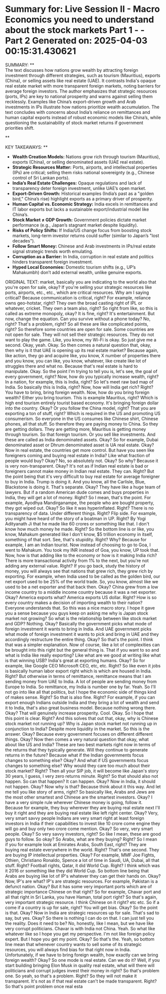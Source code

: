 Summary for: Live Session II - Macro Economics you need to understand about the stock markets Part 1 - - Part 2
Generated on: 2025-04-03 00:15:31.430621
==================================================

SUMMARY:
**  
The text discusses how nations grow wealth by attracting foreign investment through different strategies, such as tourism (Mauritius), exports (China), or selling assets like real estate (UAE). It contrasts India's opaque real estate market with more transparent foreign markets, noting barriers for average foreign investors. The author emphasizes that strategic resources (ports, IPs) are key to national prosperity and warns against selling them recklessly. Examples like China’s export-driven growth and Arab investments in IPs illustrate how nations prioritize wealth accumulation. The text concludes with concerns about India’s reliance on remittances and human capital exports instead of robust economic models like China’s, while questioning the sustainability of stock market returns if government priorities shift.

**

KEY TAKEAWAYS:
**  
- **Wealth Creation Models:** Nations grow rich through tourism (Mauritius), exports (China), or selling denominated assets (UAE real estate).  
- **Strategic Resources Matter:** Ports, airports, and intellectual properties (IPs) are critical; selling them risks national sovereignty (e.g., Chinese control of Sri Lankan ports).  
- **India’s Real Estate Challenges:** Opaque regulations and lack of transparency deter foreign investment, unlike UAE’s open market.  
- **Export-Driven Growth:** Historical examples (India’s past as a "golden bird," China’s rise) highlight exports as a primary driver of prosperity.  
- **Human Capital vs. Economic Strategy:** India excels in remittances and IT labor exports but lacks a sustainable export/industrial model like China’s.  
- **Stock Market ≠ GDP Growth:** Government policies dictate market performance (e.g., Japan’s stagnant market despite liquidity).  
- **Risks of Policy Shifts:** If India/US change focus from boosting stock markets, long-term investor returns could suffer (similar to Japan’s "lost decades").  
- **Follow Smart Money:** Chinese and Arab investments in IPs/real estate signal strategic trends worth emulating.  
- **Corruption as a Barrier:** In India, corruption in real estate and politics hinders transparent foreign investment.  
- **Hyped Local Economies:** Domestic tourism shifts (e.g., UP’s Mahakumbh) don’t add external wealth, unlike genuine exports.

ORIGINAL TEXT:
 market, basically you are indicating to the world also that you're open for sale, okay? If you're selling your strategic resources like ports, airports, etc., etc., which are critical resources. Why am I saying critical? Because communication is critical, right? For example, reliance owns geo-hotstar, right? They own the broad casting right of IPL or whatever, cricket. They own a team also, right? So right from like, so this is called as extreme monopoly, okay? It is fine, right? It's entertainment. But now, change the equation. Can you survive without a phone today? No, right? That's a problem, right? So all these are like complicated points, right? So therefore some countries are open for sale. Some countries are not open for sale. They will not sell their strategic resources. They do not want to play the game. Like, you know, my Wi-Fi is okay. So just give me a second. Okay, yeah. Okay. So then comes a natural question that, okay, then why is it that UAE is opening up its real estate market? Because again, like action, they go and acquire like, you know, X number of properties there and you know, you can like, you know, whatever, like create like lot of struggles there and what no. Because that's real estate is hard to manipulate. Okay. So the point I'm trying to tell you is, let's see, the goal of every government, right? Now, how do you typically increase wealth, right? In a nation, for example, this is India, right? So let's meet raw bad map of India. So basically this is India, right? Now, how will India get rich? Right? You have to bring, bring foreign wealth. Now, how do you bring foreign wealth? Either you bring tourism. This is example Mauritius, right? Which is high end tourism entirely tourist based economy. It's bringing foreign dollar into the country. Okay? Or you follow the China model, right? That you are exporting a ton of stuff, right? Which is required in the US and promoting US consumerism. So everyone in the US consumes like Chinese shirt, Chinese phones, all that stuff. So therefore they are paying money to China. So they are getting dollars. They are getting more, Mauritius is getting money through tourism. So that foreign tourism. Or you sell like investments. And these are called as India denominated assets. Okay? So for example, Dubai denominated asset or Dhrum denominated asset is UA real estate. Okay? Now in real estate, the countries get more control. But have you seen like foreigners coming and buying real estate in India? Like what fraction of people would buy? Okay? No, so absolutely not. Okay? So why? Because it is very non-transparent. Okay? It's not as if Indian real estate is bad or foreigners cannot make money in Indian real estate. They can. Right? But the point being that it's very difficult to buy real estate for average foreigner to buy in India. Trump is doing it. And you know, all the Carlisle, Blue, Blackstone is doing it. That's separate. Okay? They have like a huge team of lawyers. But if a random American dude comes and buys properties in India, they will get a lot of money. Right? So I mean, that's the point. For example, Ayodhya Mandirganampe, the people who are bought property, they got wiped out. Okay? So like it was hyperinflated. Right? There is no transparency of data. Under different things. Right? Flip side. For example, you might have heard of the story of a boatman in UP. Right? By Yogi Adityanath Ji that he made like 60 crores or something like that. I don't know how much money he made. Right? So the bottom line is or like, you know, Mahakum generated like I don't know, $5 trillion economy in itself, something of that sort. See, that's stupidity. Right? Why? Because for example, I am an Indian tourist. Now instead of choosing to go to Goa, I went to Mahakum. You took my INR instead of Goa, you know, UP took that. Now, how is that adding like to the economy or how is it making India rich? There is more transactional activity from 1% to the next, but you're not adding any external value. Right? If you go back, study the history of money, you will always see that nations that grew rich, they grew rich by exporting. For example, when India used to be called as the golden bird, our net export used to be 25% of the world trade. So, you know, almost like we used to be a net exporter and that back then. Okay? China grew from a low income country to a middle income country because it was a net exporter. Okay? America exports what? America exports US dollar. Right? How is so every country makes a decision of importing wealth to their nation? Everyone understands that. So this was a nice macro story. I hope it gave you a sense because you guys keep on asking me why is Japan stock market not growing? So what is the relationship between like stock market and GDP? Nothing. Okay? Basically the government picks what mode of foreign investment it wants to bring in India. And UAE government picks what mode of foreign investment it wants to pick and bring in UAE and they accordingly restructure the entire thing. Okay? So that's the point. I think that was a simpler explanation. Now of course, like a lot of complexities can be brought into this right but the general thing is. That if you want to so and what is India like really exporting? Like what are we good at writing like what is that winning USB? India's great at exporting humans. Okay? So for example, like Google CEO Microsoft CEO, etc, etc. Right? So like even it jobs is basically human labor export right which is which are housed in India. Right? But otherwise in terms of remittance, remittance means that I am sending money from UAE to India. A lot of people are sending money from Europe to India. So remittance, my India is number one by far. Yeah. So I'll not go into like all that politics, but I hope the economic side of things kind of makes sense. Right? So that is also fine. Right? For example, if you can export enough Indians outside India and they bring a lot of wealth and send it to India, that's also great business model. Because nothing wrong there. Okay? That will genuinely increase prosperity. Cool. Okay. So I hope that this point is clear. Right? And this solves that out that, okay, why is Chinese stock market not running up? Why is Japan stock market not running up in conjunction to India? Despite more liquidity in the market. So this is the answer. Okay? Because every government focuses on different different things. Okay? Now then comes a very natural question that okay, what about like US and India? These are two best markets right now in terms of the returns that they typically generate. Will they continue to generate returns in the future? Because what if the Indian governments focus changes to something else? Okay? And what if US governments focus changes to something else? Why would they care too much about their stock market? Right? Then all your SIP job, it will become like Japan's story 30 years, I guess, I very zero returns minute. Right? So that should also not happen. So can that happen? It can happen. Okay? Now in India, it should not happen. Okay? Now why is that? Because think about it this way. And let me tell you like story of arms, right? So basically like, Arabs and Jews are the most other smartest and Chinese are the smartest investors. Okay? I have a very simple rule wherever Chinese money is going, follow it. Because for example, they buy wherever they are buying real estate next I'll buy it right and they are buying real estate like left right center. Okay? Very, very smart savvy people Indians are very smart right at least foreign investors in India if their capabilities to invest like 10 crore come engine they will go and buy only two crore come mention. Okay? So very, very smart people. Okay? So very savvy investors, right? So like I mean, these are good guys to follow. So okay? So Arabs, what are they buying? Right? So I mean if you for example look at Emirates Arabs, South East, right? They are buying real estate everywhere in the world. Right? That's one second. They are buying IP intellectual properties. Okay? For example, MMF Joe Fights, Othien, Christiano Ronaldo, Spence a lot of time in Saudi, UA, Dubai, all that stuff. Right? Football rights, Qatar, it did World Cup. Right? I think which was it 2016 or something like they did World Cup. So bottom line being that Arabs are buying like lot of IP's whatever they can get their hands on. Okay? Now, IP's are what? IP's are strategic resources. For example, Pakistan is a defunct nation. Okay? But it has some very important ports which are of strategic importance Chinese on that right? So for example, Chavar port and all that right in Sri Lanka, you have Haman, total port right? So that's again, very important strategic resource. I think Chinese on it right? etc etc. So if a come if a country is up for sale, right? You will get bias. Okay? So the point is that. Okay? Now in India are strategic resources up for sale. That's sad to say, but yes. Okay? So there is nothing I can do on that. I can just tell you the reality. Does it need to be? No, honestly, like I mean, but we have like very corrupt politicians. Chavar is with India not China. Yeah. So what like whatever like so I hope you get my perspective. I'm not like foreign policy expert. But I hope you get my point. Okay? So that's the. Yeah, so bottom line mean that whenever country wants to sell some of its strategic resources, you will always find bias for that right now in India. Unfortunately, if we have to bring foreign wealth, how exactly can we bring foreign wealth? Okay? So one mode is real estate. Can we do it? Well, if you start building bringing Elon Musk in quality real estate, what will there will politicians and corrupt judges invest their money in right? So that's problem one. So yeah, so that's a problem. Right? So they will not make it transparent. It's not as if that real estate can't be made transparent. Right? So that's point problem once real esta